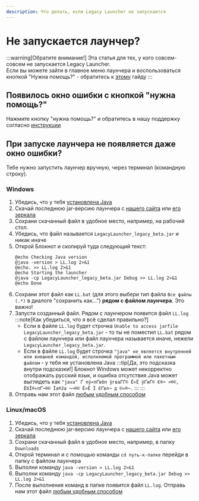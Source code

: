 ```yaml
---
description: Что делать, если Legacy Launcher не запускается
---
```

# Не запускается лаунчер?
:::warning[Обратите внимание!]
Эта статья для тех, у кого совсем-совсем не запускается Legacy Launcher.  
Если вы можете зайти в главное меню лаунчера и воспользоваться кнопкой "Нужна помощь?" - обратитесь к [этому](./game) гайду
:::

## Появилось окно ошибки с кнопкой "нужна помощь?"
Нажмите кнопку "нужна помощь?" и обратитесь в нашу поддержку согласно [инструкции](./game#contact)

## При запуске лаунчера не появляется даже окно ошибки?
Тебе нужно запустить лаунчер вручную, через терминал (командную строку).

### Windows
1. Убедись, что у тебя [установлена Java](../faq/java)
2. Скачай последнюю jar-версию лаунчера с [нашего сайта](https://llaun.ch/latest) или [его зеркала](https://lln4.ru/latest)
3. Сохрани скачанный файл в удобное место, например, на рабочий стол.
4. Убедись, что файл называется `LegacyLauncher_legacy_beta.jar` и никак иначе
5. Открой Блокнот и скопируй туда следующий текст:
    ```batch title="LL.bat"
    @echo Checking Java version
    @java -version > LL.log 2>&1
    @echo. >> LL.log 2>&1
    @echo Starting the launcher
    @java -cp LegacyLauncher_legacy_beta.jar Debug >> LL.log 2>&1
    @echo Done
    ```
6. Сохрани этот файл как `LL.bat` (для этого выбери тип файла `Все файлы (.*)` в диалоге "сохранить как...") **рядом с файлом лаунчера**. Это важно!
7. Запусти созданный файл. Рядом с лаунчером появится файл `LL.log`
        :::note[Как убедиться, что я всё сделал правильно?]
    * Если в файле `LL.log` будет строчка `Unable to access jarfile LegacyLauncher_legacy_beta.jar` - то ты не поместил `LL.bat` рядом с файлом лаунчера или файл лаунчера называется иначе, нежели `LegacyLauncher_legacy_beta.jar`.
    * Если в файле `LL.log` будет строчка `"java" не является внутренней или внешней командой, исполняемой программой или пакетным файлом` - у тебя не установлена Java
        :::tip[Да, это подсказка внутри подсказки!]
        Блокнот Windows может некорректно отображать русский язык, и ошибка отсутствия Java может выглядеть как `"java" ­Ґ пў«пҐвбп ў­гваҐ­­Ґ© Ё«Ё ў­Ґи­Ґ© Є®¬ ­¤®©, ЁбЇ®«­пҐ¬®© Їа®Ја ¬¬®© Ё«Ё Ї ЄҐв­л¬ д ©«®¬.`
        :::
    :::
8. Отправь нам этот файл [любым удобным способом](./game#contact)

### Linux/macOS
1. Убедись, что у тебя [установлена Java](../faq/java)
2. Скачай последнюю jar-версию лаунчера с [нашего сайта](https://llaun.ch/latest) или [его зеркала](https://lln4.ru/latest)
3. Сохрани скачанный файл в удобное место, например, в папку `Downloads`
4. Открой терминал и с помощью команды `cd путь-к-папке` перейди в папку с файлом лаунчера
5. Выполни команду `java -version > LL.log 2>&1`
6. Выполни команду `java -cp LegacyLauncher_legacy_beta.jar Debug >> LL.log 2>&1`
7. После выполнения команд в папке появится файл `LL.log`. Отправь нам этот файл [любым удобным способом](./game#contact)